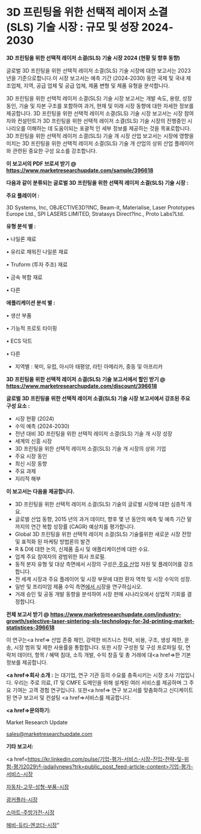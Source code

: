 # 3D 프린팅을 위한 선택적 레이저 소결(SLS) 기술 시장 : 규모 및 성장 2024-2030

<strong>3D 프린팅을 위한 선택적 레이저 소결(SLS) 기술 시장 2024 (현황 및 향후 동향)</strong>

글로벌 3D 프린팅을 위한 선택적 레이저 소결(SLS) 기술 시장에 대한 보고서는 2023 년을 기준으로합니다.이 시장 보고서는 예측 기간 (2024-2030) 동안 국제 및 국내 제조업체, 지역, 공급 업체 및 공급 업체, 제품 변형 및 제품 유형을 분석합니다.

3D 프린팅을 위한 선택적 레이저 소결(SLS) 기술 시장 보고서는 개발 속도, 용량, 성장 동인, 기술 및 자본 구조를 포함하여 과거, 현재 및 미래 시장 동향에 대한 자세한 정보를 제공합니다. 3D 프린팅을 위한 선택적 레이저 소결(SLS) 기술 시장 보고서는 시장 참여자와 컨설턴트가 3D 프린팅을 위한 선택적 레이저 소결(SLS) 기술 시장의 진행중인 시나리오를 이해하는 데 도움이되는 포괄적 인 세부 정보를 제공하는 것을 목표로합니다. 3D 프린팅을 위한 선택적 레이저 소결(SLS) 기술 개 시장 산업 보고서는 시장에 영향을 미치는 3D 프린팅을 위한 선택적 레이저 소결(SLS) 기술 개 산업의 상위 산업 플레이어와 관련된 중요한 구성 요소를 강조합니다.



<strong>이 보고서의 PDF 브로셔 받기 @ <a href=https://www.marketresearchupdate.com/sample/396618>https://www.marketresearchupdate.com/sample/396618</a></strong>



<strong>다음과 같이 분류되는 글로벌 3D 프린팅을 위한 선택적 레이저 소결(SLS) 기술 시장 :</strong>



<strong>주요 플레이어 :</strong>

3D Systems, Inc, OBJECTIVE3D?INC, Beam-it, Materialise, Laser Prototypes Europe Ltd., SPI LASERS LIMITED, Stratasys Direct?Inc., Proto Labs?Ltd.



<strong>유형 분석 별 :</strong>

• 나일론 재료

• 유리로 채워진 나일론 재료

• Truform (투자 주조) 재료

• 금속 복합 재료

• 다른



<strong>애플리케이션 분석 별 :</strong>

• 생산 부품

• 기능적 프로토 타이핑

• ECS 덕트

• 다른

<ul>
  <li>지역별 : 북미, 유럽, 아시아 태평양, 라틴 아메리카, 중동 및 아프리카</li>
</ul>


<strong>3D 프린팅을 위한 선택적 레이저 소결(SLS) 기술 보고서에서 할인 받기 @ <a href=https://www.marketresearchupdate.com/discount/396618>https://www.marketresearchupdate.com/discount/396618</a></strong>



<strong>글로벌 3D 프린팅을 위한 선택적 레이저 소결(SLS) 기술 시장 보고서에서 강조된 주요 구성 요소 :</strong>
<ul>
  <li>시장 현황 (2024)</li>
  <li>수익 예측 (2024-2030)</li>
  <li>전년 대비 3D 프린팅을 위한 선택적 레이저 소결(SLS) 기술 개 시장 성장</li>
  <li>세계의 신흥 시장</li>
  <li>3D 프린팅을 위한 선택적 레이저 소결(SLS) 기술 개 시장의 상위 기업</li>
  <li>주요 시장 동인</li>
  <li>최신 시장 동향</li>
  <li>주요 과제</li>
  <li>지리적 해부</li>
</ul>


<strong>이 보고서는 다음을 제공합니다.</strong>
<ul>
  <li>3D 프린팅을 위한 선택적 레이저 소결(SLS) 기술의 글로벌 시장에 대한 심층적 개요.</li>
  <li>글로벌 산업 동향, 2015 년의 과거 데이터, 향후 몇 년 동안의 예측 및 예측 기간 말까지의 연간 복합 성장률 (CAGR) 예상치를 평가합니다.</li>
  <li>Global 3D 프린팅을 위한 선택적 레이저 소결(SLS) 기술를위한 새로운 시장 전망 및 표적화 된 마케팅 방법론의 발견</li>
  <li>R &amp; D에 대한 논의, 신제품 출시 및 애플리케이션에 대한 수요.</li>
  <li>업계 주요 참여자의 광범위한 회사 프로필.</li>
  <li>동적 분자 유형 및 대상 측면에서 시장의 구성은<a href=> 주요 산</a>업 자원 및 플레이어를 강조합니다.</li>
  <li>전 세계 시장과 주요 플레이어 및 시장 부문에 대한 환자 역학 및 시장 수익의 성장.</li>
  <li>일반 및 프리미엄 제품 수익 측면<a href=>에서 시</a>장을 연구하십시오.</li>
  <li>거래 승인 및 공동 개발 동향을 분석하여 시장 판매 시나리오에서 상업적 기회를 결정합니다.</li>
</ul>



<strong>전체 보고서 받기 @ <a href=https://www.marketresearchupdate.com/industry-growth/selective-laser-sintering-sls-technology-for-3d-printing-market-statistices-396618>https://www.marketresearchupdate.com/industry-growth/selective-laser-sintering-sls-technology-for-3d-printing-market-statistices-396618</a></strong>

이 연구는<a href=> 산업 존중</a> 체인, 강력한 비즈니스 전략, 비용, 구조, 생성 제한, 운송, 시장 범위 및 제한 사용률을 통합합니다. 또한 시장 구성원 및 구성 프로파일 링, 연락처 데이터, 항목 / 혜택 침대, 소득 개발, 수익 창출 및 총 거래에 대<a href=>한 기본 </a>정보를 제공합니다.



<strong><a href=>회사 소</a>개 :</strong>
는 대기업, 연구 기관 등의 수요를 충족시키는 시장 조사 기업입니다. 우리는 주로 의료, IT 및 CMFE 도메인을 위해 설계된 여러 서비스를 제공하며 그 주요 기여는 고객 경험 연구입니다. 또한<a href=> 연구 보</a>고서를 맞춤화하고 신디케이트 된 연구 보고서 및 컨설팅 <a href=>서비스</a>를 제공합니다.



<strong><a href=>문의하기:</a></strong>

Market Research Update

sales@marketresearchupdate.com



<strong>기타 보고서:</strong>

<a href=https://kr.linkedin.com/pulse/기업-평가-서비스-시장-진입-전략-및-위험-평가2029년-isdailynews?trk=public_post_feed-article-content>기업-평가-서비스-시장</a>

<a href=https://www.linkedin.com/pulse/자동차-고무-성형-부품-시장-규모-및-성장-2023-survey-spotlight-pro-24-analysis-7ohhf/>자동차-고무-성형-부품-시장</a>

<a href=https://www.linkedin.com/pulse/광커플러-시장-규모-및-성장-2023-trend-tracking-tips-360-analysis-ahmgf/>광커플러-시장</a>

<a href=https://www.linkedin.com/pulse/스마트-주방가전-시장-규모-및-성장-2023-analytics-avenue-adventures-24-ana-pzgcf/>스마트-주방가전-시장</a>

<a href=https://www.linkedin.com/pulse/헤비-듀티-엔코더-시장-규모-및-성장-2023-consumer-connection-chronicles-24--jv6kc/>헤비-듀티-엔코더-시장</a>"

